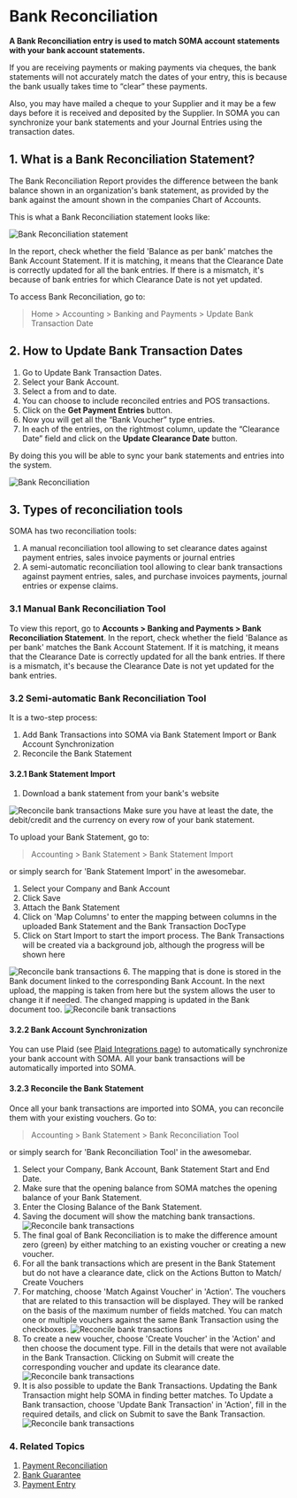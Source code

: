 
# Bank Reconciliation


**A Bank Reconciliation entry is used to match SOMA account statements with your bank account statements.**


If you are receiving payments or making payments via cheques, the bank statements will not accurately match the dates of your entry, this is because the bank usually takes time to “clear” these payments.


Also, you may have mailed a cheque to your Supplier and it may be a few days before it is received and deposited by the Supplier. In SOMA you can synchronize your bank statements and your Journal Entries using the transaction dates.


## 1. What is a Bank Reconciliation Statement?


The Bank Reconciliation Report provides the difference between the bank balance shown in an organization's bank statement, as provided by the bank against the amount shown in the companies Chart of Accounts.


This is what a Bank Reconciliation statement looks like:


![Bank Reconciliation statement](/files/bank-reconciliation-2.png)


In the report, check whether the field 'Balance as per bank' matches the Bank Account Statement. If it is matching, it means that the Clearance Date is correctly updated for all the bank entries. If there is a mismatch, it's because of bank entries for which Clearance Date is not yet updated.


To access Bank Reconciliation, go to:



> 
> Home > Accounting > Banking and Payments > Update Bank Transaction Date
> 
> 
> 


## 2. How to Update Bank Transaction Dates


1. Go to Update Bank Transaction Dates.
2. Select your Bank Account.
3. Select a from and to date.
4. You can choose to include reconciled entries and POS transactions.
5. Click on the **Get Payment Entries** button.
6. Now you will get all the “Bank Voucher” type entries.
7. In each of the entries, on the rightmost column, update the “Clearance Date” field and click on the **Update Clearance Date** button.


By doing this you will be able to sync your bank statements and entries into the system.


![Bank Reconciliation](/files/bank-reconciliation.png)


## 3. Types of reconciliation tools


SOMA has two reconciliation tools:


1. A manual reconciliation tool allowing to set clearance dates against payment entries, sales invoice payments or journal entries
2. A semi-automatic reconciliation tool allowing to clear bank transactions against payment entries, sales, and purchase invoices payments, journal entries or expense claims.


### 3.1 Manual Bank Reconciliation Tool


To view this report, go to **Accounts > Banking and Payments > Bank Reconciliation Statement**. In the report, check whether the field 'Balance as per bank' matches the Bank Account Statement. If it is matching, it means that the Clearance Date is correctly updated for all the bank entries. If there is a mismatch, it's because the Clearance Date is not yet updated for the bank entries.


### 3.2 Semi-automatic Bank Reconciliation Tool


It is a two-step process:


1. Add Bank Transactions into SOMA via Bank Statement Import or Bank Account Synchronization
2. Reconcile the Bank Statement


#### 3.2.1 Bank Statement Import


1. Download a bank statement from your bank's website


![Reconcile bank transactions](/files/sample_bank_statement.png)
Make sure you have at least the date, the debit/credit and the currency on every row of your bank statement.


To upload your Bank Statement, go to:



> 
> Accounting > Bank Statement > Bank Statement Import
> 
> 
> 


or simply search for 'Bank Statement Import' in the awesomebar.


1. Select your Company and Bank Account
2. Click Save
3. Attach the Bank Statement
4. Click on 'Map Columns' to enter the mapping between columns in the uploaded Bank Statement and the Bank Transaction DocType
5. Click on Start Import to start the import process. The Bank Transactions will be created via a background job, although the progress will be shown here


![Reconcile bank transactions](/files/bank_transaction_upload.gif)
6. The mapping that is done is stored in the Bank document linked to the corresponding Bank Account. In the next upload, the mapping is taken from here but the system allows the user to change it if needed. The changed mapping is updated in the Bank document too.
![Reconcile bank transactions](/files/bank_configuration.png)


#### 3.2.2 Bank Account Synchronization


You can use Plaid (see [Plaid Integrations page](/docs/en/erpnext_integration/plaid_integration)) to automatically synchronize your bank account with SOMA. All your bank transactions will be automatically imported into SOMA.


#### 3.2.3 Reconcile the Bank Statement


Once all your bank transactions are imported into SOMA, you can reconcile them with your existing vouchers. Go to:



> 
> Accounting > Bank Statement > Bank Reconciliation Tool
> 
> 
> 


or simply search for 'Bank Reconciliation Tool' in the awesomebar.


1. Select your Company, Bank Account, Bank Statement Start and End Date.
2. Make sure that the opening balance from SOMA matches the opening balance of your Bank Statement.
3. Enter the Closing Balance of the Bank Statement.
4. Saving the document will show the matching bank transactions.
![Reconcile bank transactions](/files/bank_reconciliation_tool.png)
5. The final goal of Bank Reconciliation is to make the difference amount zero (green) by either matching to an existing voucher or creating a new voucher.
6. For all the bank transactions which are present in the Bank Statement but do not have a clearance date, click on the Actions Button to Match/ Create Vouchers
7. For matching, choose 'Match Against Voucher' in 'Action'. The vouchers that are related to this transaction will be displayed. They will be ranked on the basis of the maximum number of fields matched. You can match one or multiple vouchers against the same Bank Transaction using the checkboxes.
![Reconcile bank transactions](/files/match_voucher.png)
8. To create a new voucher, choose 'Create Voucher' in the 'Action' and then choose the document type. Fill in the details that were not available in the Bank Transaction. Clicking on Submit will create the corresponding voucher and update its clearance date.
![Reconcile bank transactions](/files/create_voucher.png)
9. It is also possible to update the Bank Transactions. Updating the Bank Transaction might help SOMA in finding better matches. To Update a Bank transaction, choose 'Update Bank Transaction' in 'Action', fill in the required details, and click on Submit to save the Bank Transaction.
![Reconcile bank transactions](/files/update_bank_transaction.png)


### 4. Related Topics


1. [Payment Reconciliation](/docs/en/accounts/payment-reconciliation)
2. [Bank Guarantee](/docs/en/accounts/bank-guarantee)
3. [Payment Entry](/docs/en/accounts/payment-entry)


